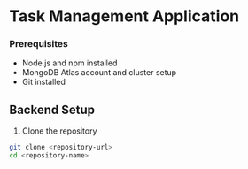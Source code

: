 # Task Management Application

### Prerequisites
- Node.js and npm installed
- MongoDB Atlas account and cluster setup
- Git installed

## Backend Setup
1. Clone the repository
```bash
git clone <repository-url>
cd <repository-name>
```
